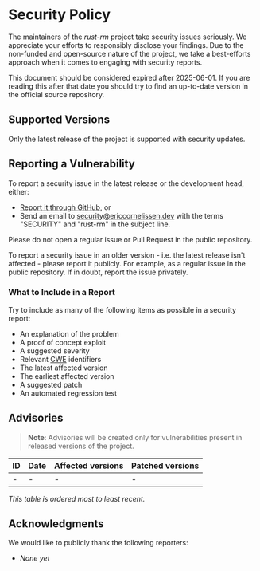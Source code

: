 <!-- SPDX-License-Identifier: CC0-1.0 -->

# Security Policy

The maintainers of the _rust-rm_ project take security issues seriously. We appreciate your efforts
to responsibly disclose your findings. Due to the non-funded and open-source nature of the project,
we take a best-efforts approach when it comes to engaging with security reports.

This document should be considered expired after 2025-06-01. If you are reading this after that date
you should try to find an up-to-date version in the official source repository.

## Supported Versions

Only the latest release of the project is supported with security updates.

## Reporting a Vulnerability

To report a security issue in the latest release or the development head, either:

- [Report it through GitHub][new github advisory], or
- Send an email to [security@ericcornelissen.dev] with the terms "SECURITY" and "rust-rm" in the
  subject line.

Please do not open a regular issue or Pull Request in the public repository.

To report a security issue in an older version - i.e. the latest release isn't affected - please
report it publicly. For example, as a regular issue in the public repository. If in doubt, report
the issue privately.

[new github advisory]: https://github.com/ericcornelissen/rust-rm/security/advisories/new
[security@ericcornelissen.dev]: mailto:security@ericcornelissen.dev?subject=SECURITY%20%28rust-rm%29

### What to Include in a Report

Try to include as many of the following items as possible in a security report:

- An explanation of the problem
- A proof of concept exploit
- A suggested severity
- Relevant [CWE] identifiers
- The latest affected version
- The earliest affected version
- A suggested patch
- An automated regression test

[cwe]: https://cwe.mitre.org/

## Advisories

> **Note**: Advisories will be created only for vulnerabilities present in released versions of the
> project.

| ID               | Date       | Affected versions | Patched versions |
| :--------------- | :--------- | :---------------- | :--------------- |
| -                | -          | -                 | -                |

_This table is ordered most to least recent._

## Acknowledgments

We would like to publicly thank the following reporters:

- _None yet_
